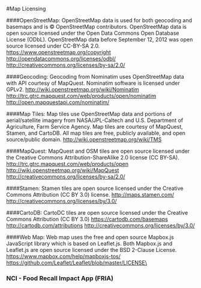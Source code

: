 #Map Licensing

####OpenStreetMap:
OpenStreetMap data is used for both geocoding and basemaps and is © OpenStreetMap contributors. OpenStreetMap data is open source licensed under the Open Data Commons Open Database License (ODbL). OpenStreetMap data before September 12, 2012 was open source licensed under CC-BY-SA 2.0.
https://www.openstreetmap.org/copyright
http://opendatacommons.org/licenses/odbl/
http://creativecommons.org/licenses/by-sa/2.0/

####Geocoding:
Geocoding from Nominatim uses OpenStreetMap data with API courtesy of MapQuest.  Nominatim software is licensed under GPLv2.
http://wiki.openstreetmap.org/wiki/Nominatim
http://trc.gtrc.mapquest.com/web/products/open/nominatim
http://open.mapquestapi.com/nominatim/

####Map Tiles:
Map tiles use OpenStreetMap data and portions of aerial/satellite imagery from NASA/JPL-Caltech and U.S. Department of Agriculture, Farm Service Agency.  Map tiles are courtesy of MapQuest, Stamen, and CartoDB.  All map tiles are free, publicly available, and open source/public domain.
http://wiki.openstreetmap.org/wiki/TMS

####MapQuest:
MapQuest and OSM tiles are open source licensed under the Creative Commons Attribution-ShareAlike 2.0 license (CC BY-SA).
http://trc.gtrc.mapquest.com/web/products/open
http://wiki.openstreetmap.org/wiki/MapQuest
http://creativecommons.org/licenses/by-sa/2.0/

####Stamen:
Stamen tiles are open source licensed under the Creative Commons Attribution (CC BY 3.0) license.
http://maps.stamen.com/
http://creativecommons.org/licenses/by/3.0/

####CartoDB:
CartoDC tiles are open source licensed under the Creative Commons Attribution (CC BY 3.0) 
https://cartodb.com/basemaps
http://cartodb.com/attributions
http://creativecommons.org/licenses/by/3.0/

####Web Map:
Web map uses the free and open source Mapbox.js JavaScript library which is based on Leaflet.js.  Both Mapbox.js and Leaflet.js are open source licensed under the BSD 2-Clause License.
https://www.mapbox.com/help/mapboxjs-tos/
https://github.com/Leaflet/Leaflet/blob/master/LICENSE\

### NCI - Food Recall Impact App (FRIA)
